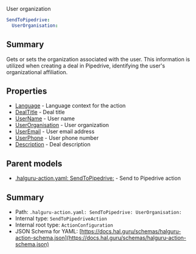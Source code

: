 <!--
title: UserOrganisation
description: User organization
version: 1.40.7-beta.14
generated: true
date: 2025-04-29
node: This file is generated by the command-line program: `halguru manual -c -m`
-->


User organization

```yaml
SendToPipedrive:
  UserOrganisation:
```

## Summary

Gets or sets the organization associated with the user. This information is utilized when creating a deal in Pipedrive, identifying the user's organizational affiliation.

## Properties

* [Language]((action)-sendtopipedrive-language.md) - Language context for the action
* [DealTitle]((action)-sendtopipedrive-dealtitle.md) - Deal title
* [UserName]((action)-sendtopipedrive-username.md) - User name
* [UserOrganisation]((action)-sendtopipedrive-userorganisation.md) - User organization
* [UserEmail]((action)-sendtopipedrive-useremail.md) - User email address
* [UserPhone]((action)-sendtopipedrive-userphone.md) - User phone number
* [Description]((action)-sendtopipedrive-description.md) - Deal description

## Parent models

* [.halguru-action.yaml: SendToPipedrive:]((action)-sendtopipedrive.md) - Send to Pipedrive action

## Summary

* Path: `.halguru-action.yaml: SendToPipedrive: UserOrganisation:`
* Internal type: `SendToPipedriveAction`
* Internal root type: `ActionConfiguration`
* JSON Schema for YAML: [https://docs.hal.guru/schemas/halguru-action-schema.json](https://docs.hal.guru/schemas/halguru-action-schema.json)
